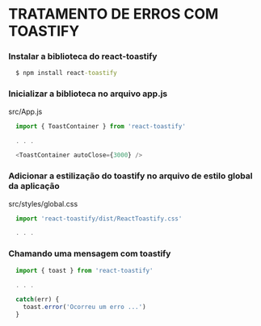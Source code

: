 # TRATAMENTO DE ERROS COM TOASTIFY

### Instalar a biblioteca do react-toastify
```cmd
  $ npm install react-toastify
```

### Inicializar a biblioteca no arquivo app.js
src/App.js
```js
  import { ToastContainer } from 'react-toastify'

  . . . 

  <ToastContainer autoClose={3000} />
```

### Adicionar a estilização do toastify no arquivo de estilo global da aplicação
src/styles/global.css
```js
  import 'react-toastify/dist/ReactToastify.css'

  . . . 

```

### Chamando uma mensagem com toastify

```js
  import { toast } from 'react-toastify'

  . . . 

  catch(err) {
    toast.error('Ocorreu um erro ...')
  }
```